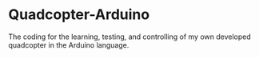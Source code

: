 # Quadcopter-Arduino
The coding for the learning, testing, and controlling of my own developed quadcopter in the Arduino language.

